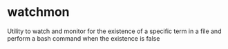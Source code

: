 # watchmon
Utility to watch and monitor for the existence of a specific term in a file and perform a bash command when the existence is false

